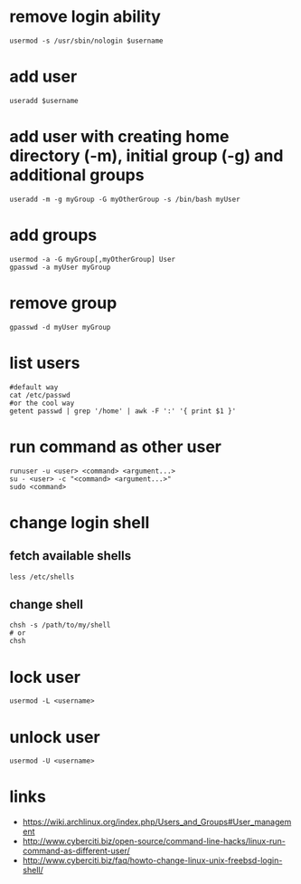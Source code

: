 # remove login ability

    usermod -s /usr/sbin/nologin $username

# add user

    useradd $username

# add user with creating home directory (-m), initial group (-g) and additional groups

    useradd -m -g myGroup -G myOtherGroup -s /bin/bash myUser

# add groups

    usermod -a -G myGroup[,myOtherGroup] User
    gpasswd -a myUser myGroup

# remove group

    gpasswd -d myUser myGroup

# list users

    #default way
    cat /etc/passwd
    #or the cool way
    getent passwd | grep '/home' | awk -F ':' '{ print $1 }'

# run command as other user

    runuser -u <user> <command> <argument...>
    su - <user> -c "<command> <argument...>"
    sudo <command>

# change login shell

## fetch available shells

    less /etc/shells

## change shell

    chsh -s /path/to/my/shell
    # or
    chsh

# lock user

    usermod -L <username>

# unlock user

    usermod -U <username>

# links

* https://wiki.archlinux.org/index.php/Users_and_Groups#User_management
* http://www.cyberciti.biz/open-source/command-line-hacks/linux-run-command-as-different-user/
* http://www.cyberciti.biz/faq/howto-change-linux-unix-freebsd-login-shell/
